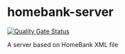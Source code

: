 # homebank-server

[![Quality Gate Status](https://sonarcloud.io/api/project_badges/measure?project=cyosp_homebank-server&metric=alert_status)](https://sonarcloud.io/dashboard?id=cyosp_homebank-server)

A server based on HomeBank XML file
